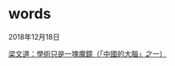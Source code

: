 # words

2018年12月18日

[梁文道：學術只是一塊魔鏡（「中國的大腦」之一）](https://ms64mb.github.io/words/20181218-1%E6%A2%81%E6%96%87%E9%81%93)

